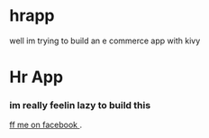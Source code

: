 # hrapp
well im trying to build an e commerce app with kivy

Hr App
=======

### im really feelin lazy to build this

[ff me on facebook ](http://facebook.com/mcroni.com).
